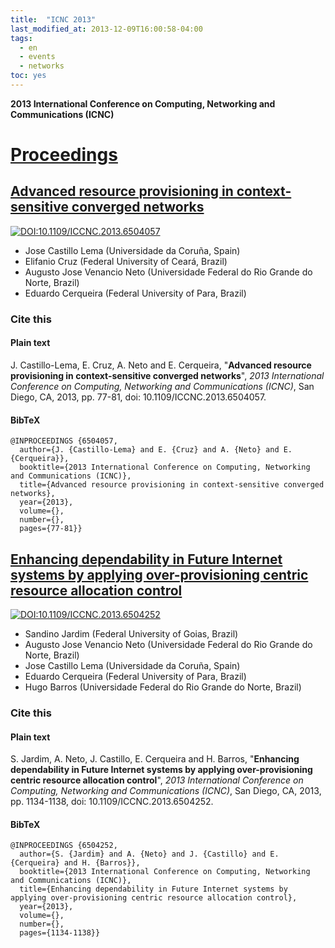 ```yaml
---
title:  "ICNC 2013"
last_modified_at: 2013-12-09T16:00:58-04:00
tags:
  - en
  - events
  - networks
toc: yes
---
```


**2013 International Conference on Computing, Networking and Communications (ICNC)**

# [Proceedings](https://ieeexplore.ieee.org/xpl/conhome/6495637/proceeding)

## [Advanced resource provisioning in context-sensitive converged networks](https://ieeexplore.ieee.org/document/6504057)

[![DOI:10.1109/ICCNC.2013.6504057](https://zenodo.org/badge/DOI/10.1109/ICCNC.2013.6504057.svg)](https://doi.org/10.1109/ICCNC.2013.6504057)

 - Jose Castillo Lema (Universidade da Coruña, Spain)
 - Elifanio Cruz (Federal University of Ceará, Brazil)
 - Augusto Jose Venancio Neto (Universidade Federal do Rio Grande do Norte, Brazil)
 - Eduardo Cerqueira (Federal University of Para, Brazil)

### Cite this

#### Plain text

J. Castillo-Lema, E. Cruz, A. Neto and E. Cerqueira, "**Advanced resource provisioning in context-sensitive converged networks**", *2013 International Conference on Computing, Networking and Communications (ICNC)*, San Diego, CA, 2013, pp. 77-81, doi: 10.1109/ICCNC.2013.6504057.

#### BibTeX

```
@INPROCEEDINGS {6504057,
  author={J. {Castillo-Lema} and E. {Cruz} and A. {Neto} and E. {Cerqueira}},
  booktitle={2013 International Conference on Computing, Networking and Communications (ICNC)}, 
  title={Advanced resource provisioning in context-sensitive converged networks}, 
  year={2013},
  volume={},
  number={},
  pages={77-81}}
```  

## [Enhancing dependability in Future Internet systems by applying over-provisioning centric resource allocation control](https://ieeexplore.ieee.org/document/6504252)

[![DOI:10.1109/ICCNC.2013.6504252](https://zenodo.org/badge/DOI/10.1109/ICCNC.2013.6504252.svg)](https://doi.org/10.1109/ICCNC.2013.6504252)

 - Sandino Jardim (Federal University of Goias, Brazil)
 - Augusto Jose Venancio Neto (Universidade Federal do Rio Grande do Norte, Brazil)
 - Jose Castillo Lema (Universidade da Coruña, Spain)
 - Eduardo Cerqueira (Federal University of Para, Brazil)
 - Hugo Barros (Universidade Federal do Rio Grande do Norte, Brazil)

### Cite this

#### Plain text

S. Jardim, A. Neto, J. Castillo, E. Cerqueira and H. Barros, "**Enhancing dependability in Future Internet systems by applying over-provisioning centric resource allocation control**", *2013 International Conference on Computing, Networking and Communications (ICNC)*, San Diego, CA, 2013, pp. 1134-1138, doi: 10.1109/ICCNC.2013.6504252.

#### BibTeX

```
@INPROCEEDINGS {6504252,
  author={S. {Jardim} and A. {Neto} and J. {Castillo} and E. {Cerqueira} and H. {Barros}},
  booktitle={2013 International Conference on Computing, Networking and Communications (ICNC)}, 
  title={Enhancing dependability in Future Internet systems by applying over-provisioning centric resource allocation control}, 
  year={2013},
  volume={},
  number={},
  pages={1134-1138}}
```  
